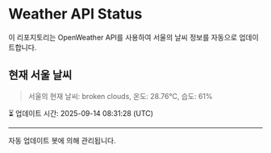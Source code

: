 
# Weather API Status

이 리포지토리는 OpenWeather API를 사용하여 서울의 날씨 정보를 자동으로 업데이트합니다.

## 현재 서울 날씨
> 서울의 현재 날씨: broken clouds, 온도: 28.76°C, 습도: 61%

⏳ 업데이트 시간: 2025-09-14 08:31:28 (UTC)

---
자동 업데이트 봇에 의해 관리됩니다.
